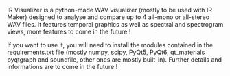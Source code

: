 IR Visualizer is a python-made WAV visualizer (mostly to be used with IR Maker) designed to analyse and compare up to 4 all-mono or all-stereo WAV files.
It features temporal graphics as well as spectral and spectrogram views, more features to come in the future !

If you want to use it, you will need to install the modules contained in the requirements.txt file (mostly numpy, scipy, PyQt5, PyQt6, qt_materials pyqtgraph and soundfile, other ones are mostly built-in).
Further details and informations are to come in the future !
